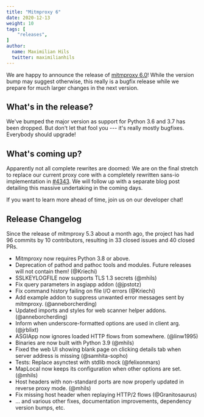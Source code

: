 ```yaml
---
title: "Mitmproxy 6"
date: 2020-12-13
weight: 10
tags: [
    "releases",
]
author:
  name: Maximilian Hils
  twitter: maximilianhils
---
```


We are happy to announce the release of [mitmproxy 6.0](https://github.com/mitmproxy/mitmproxy/releases/tag/v6.0.0)! 
While the version bump may suggest otherwise, this really is a bugfix release while we prepare for much larger changes 
in the next version.



<!--more-->

## What's in the release?

We've bumped the major version as support for Python 3.6 and 3.7 has been dropped.
But don't let that fool you --- it's really mostly bugfixes. Everybody should upgrade!

## What's coming up?

Apparently not all complete rewrites are doomed: We are on the final stretch to replace our current
proxy core with a completely rewritten sans-io implementation in 
[#4343](https://github.com/mitmproxy/mitmproxy/pull/4343). We will follow up with a separate blog post
detailing this massive undertaking in the coming days.

If you want to learn more ahead of time, join us on our developer chat!

## Release Changelog

Since the release of mitmproxy 5.3 about a month ago, the project has had 96 commits by 10 contributors, 
resulting in 33 closed issues and 40 closed PRs.

* Mitmproxy now requires Python 3.8 or above.
* Deprecation of pathod and pathoc tools and modules. Future releases will not contain them! (@Kriechi)
* SSLKEYLOGFILE now supports TLS 1.3 secrets (@mhils)
* Fix query parameters in asgiapp addon (@jpstotz)
* Fix command history failing on file I/O errors (@Kriechi)
* Add example addon to suppress unwanted error messages sent by mitmproxy. (@anneborcherding)
* Updated imports and styles for web scanner helper addons. (@anneborcherding)
* Inform when underscore-formatted options are used in client arg. (@jrblixt)
* ASGIApp now ignores loaded HTTP flows from somewhere. (@linw1995)
* Binaries are now built with Python 3.9 (@mhils)
* Fixed the web UI showing blank page on clicking details tab when server address is missing (@samhita-sopho)
* Tests: Replace asynctest with stdlib mock (@felixonmars)
* MapLocal now keeps its configuration when other options are set. (@mhils)
* Host headers with non-standard ports are now properly updated in reverse proxy mode. (@mhils)
* Fix missing host header when replaying HTTP/2 flows (@Granitosaurus)
* ... and various other fixes, documentation improvements, dependency version bumps, etc.
